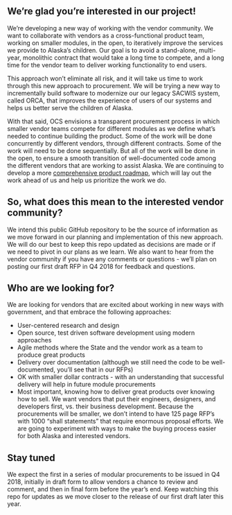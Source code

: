 ## We’re glad you’re interested in our project!

We’re developing a new way of working with the vendor community. We want to collaborate with vendors as a cross-functional product team, working on smaller modules, in the open, to iteratively improve the services we provide to Alaska’s children. Our goal is to avoid a stand-alone, multi-year, monolithic contract that would take a long time to compete, and a long time for the vendor team to deliver working functionality to end users.

This approach won’t eliminate all risk, and it will take us time to work through this new approach to procurement. We will be trying a new way to incrementally build software to modernize our our legacy SACWIS system, called ORCA, that improves the experience of users of our systems and helps us better serve the children of Alaska. 

With that said, OCS envisions a transparent procurement process in which smaller vendor teams compete for different modules as we define what’s needed to continue building the product. Some of the work will be done concurrently by different vendors, through different contracts. Some of the work will need to be done sequentially. But all of the work will be done in the open, to ensure a smooth transition of well-documented code among the different vendors that are working to assist Alaska. We are continuing to develop a more [comprehensive product roadmap](https://github.com/AlaskaDHSS/ORCA-Modernization/projects/1), which will lay out the work ahead of us and help us prioritize the work we do.

## So, what does this mean to the interested vendor community?

We intend this public GitHub repository to be the source of information as we move forward in our planning and implementation of this new approach. We will do our best to keep this repo updated as decisions are made or if we need to pivot in our plans as we learn. We also want to hear from the vendor community if you have any comments or questions - we’ll plan on posting our first draft RFP in Q4 2018 for feedback and questions.

## Who are we looking for?

We are looking for vendors that are excited about working in new ways with government, and that embrace the following approaches:

- User-centered research and design
- Open source, test driven software development using modern approaches
- Agile methods where the State and the vendor work as a team to produce great products
- Delivery over documentation (although we still need the code to be well-documented, you’ll see that in our RFPs)
- OK with smaller dollar contracts - with an understanding that successful delivery will help in future module procurements
- Most important, knowing how to deliver great products over knowing how to sell. We want vendors that put their engineers, designers, and developers first, vs. their business development. Because the procurements will be smaller, we don’t intend to have 125 page RFP’s with 1000 “shall statements” that require enormous proposal efforts. We are going to experiment with ways to make the buying process easier for both Alaska and interested vendors.

## Stay tuned

We expect the first in a series of modular procurements to be issued in Q4 2018, initially in draft form to allow vendors a chance to review and comment, and then in final form before the year’s end.
Keep watching this repo for updates as we move closer to the release of our first draft later this year.




